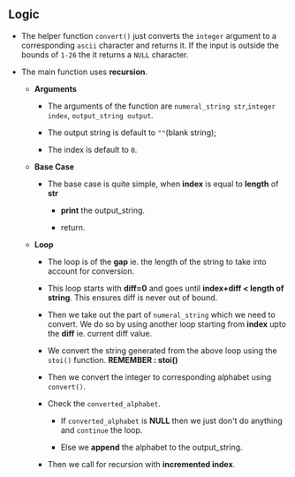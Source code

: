 ## Logic

+ The helper function `convert()` just converts the `integer` argument to a
corresponding `ascii` character and returns it. If the input is outside the bounds
of `1-26` the it returns a `NULL` character.

+ The main function uses __recursion__.

  + __Arguments__

    + The arguments of the function are `numeral_string str`,`integer index`,  `output_string output`.

    + The output string is default to `""`(blank string);

    + The index is default to `0`.

  + __Base Case__

    + The base case is quite simple, when __index__ is equal to __length__ of __str__

      + __print__ the output_string.

      + return.

  + __Loop__

    + The loop is of the __gap__ ie. the length of the string to take into account for conversion.

    + This loop starts with __diff=0__ and goes until __index+diff < length of string__. This ensures diff is
    never out of bound.

    + Then we take out the part of `numeral_string` which we need to convert. We do so by
    using another loop starting from __index__ upto the __diff__ ie. current diff value.

    + We convert the string generated from the above loop using the `stoi()` function. __REMEMBER : stoi()__

    + Then we convert the integer to corresponding alphabet using `convert()`.

    + Check the `converted_alphabet`.

      + If `converted_alphabet` is __NULL__ then we just don't do anything and `continue` the loop.

      + Else we __append__ the alphabet to the output_string.

    + Then we call for recursion with __incremented index__.
